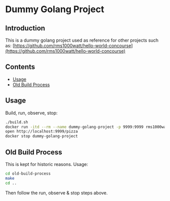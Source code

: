 # Dummy Golang Project

## Introduction

This is a dummy golang project used as reference for other projects such as: [https://github.com/rms1000watt/hello-world-concourse](https://github.com/rms1000watt/hello-world-concourse)

## Contents

- [Usage](#usage)
- [Old Build Process](#old-build-process)

## Usage

Build, run, observe, stop:

```bash
./build.sh
docker run -itd --rm --name dummy-golang-project -p 9999:9999 rms1000watt/dummy-golang-project:latest
open http://localhost:9999/pizza
docker stop dummy-golang-project
```

## Old Build Process

This is kept for historic reasons. Usage:

```bash
cd old-build-process
make
cd ..
```

Then follow the run, observe & stop steps above.
